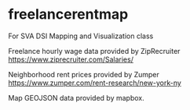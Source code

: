 # freelancerentmap
For SVA DSI Mapping and Visualization class

Freelance hourly wage data provided by ZipRecruiter
https://www.ziprecruiter.com/Salaries/

Neighborhood rent prices provided by Zumper
https://www.zumper.com/rent-research/new-york-ny

Map GEOJSON data provided by mapbox.

